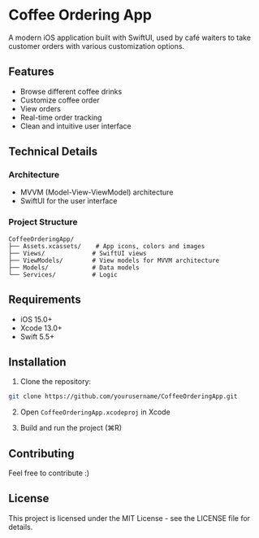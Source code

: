 # Coffee Ordering App

A modern iOS application built with SwiftUI, used by café waiters to take customer orders with various customization options.

## Features

- Browse different coffee drinks
- Customize coffee order
- View orders
- Real-time order tracking
- Clean and intuitive user interface

## Technical Details

### Architecture
- MVVM (Model-View-ViewModel) architecture
- SwiftUI for the user interface

### Project Structure
```
CoffeeOrderingApp/
├── Assets.xcassets/    # App icons, colors and images
├── Views/             # SwiftUI views
├── ViewModels/        # View models for MVVM architecture
├── Models/            # Data models
└── Services/          # Logic
```

## Requirements

- iOS 15.0+
- Xcode 13.0+
- Swift 5.5+

## Installation

1. Clone the repository:
```bash
git clone https://github.com/yourusername/CoffeeOrderingApp.git
```

2. Open `CoffeeOrderingApp.xcodeproj` in Xcode

3. Build and run the project (⌘R)

## Contributing

Feel free to contribute :)

## License

This project is licensed under the MIT License - see the LICENSE file for details.